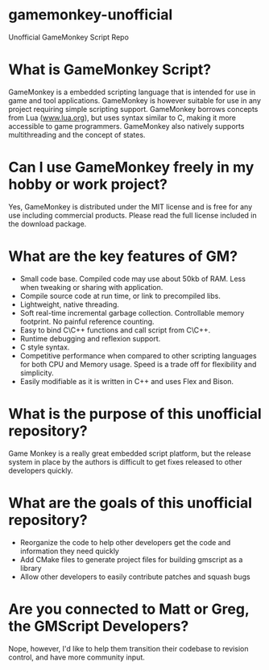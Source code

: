 gamemonkey-unofficial
=====================

Unofficial GameMonkey Script Repo

What is GameMonkey Script?
==========================
GameMonkey is a embedded scripting language that is intended for use in game and tool applications. GameMonkey is however suitable for use in any project requiring simple scripting support. GameMonkey borrows concepts from Lua (www.lua.org), but uses syntax similar to C, making it more accessible to game programmers. GameMonkey also natively supports multithreading and the concept of states.

Can I use GameMonkey freely in my hobby or work project?
========================================================
Yes, GameMonkey is distributed under the MIT license and is free for any use including commercial products. Please read the full license included in the download package.

What are the key features of GM?
================================

* Small code base. Compiled code may use about 50kb of RAM. Less when tweaking or sharing with application.
* Compile source code at run time, or link to precompiled libs.
* Lightweight, native threading.
* Soft real-time incremental garbage collection. Controllable memory footprint. No painful reference counting.
* Easy to bind C\C++ functions and call script from C\C++.
* Runtime debugging and reflexion support.
* C style syntax.
* Competitive performance when compared to other scripting languages for both CPU and Memory usage. Speed is a trade off for flexibility and simplicity.
* Easily modifiable as it is written in C++ and uses Flex and Bison.

What is the purpose of this unofficial repository?
==================================================

Game Monkey is a really great embedded script platform, but the release system in place by the authors is difficult to get fixes released to other developers quickly.

What are the goals of this unofficial repository?
=================================================

* Reorganize the code to help other developers get the code and information they need quickly
* Add CMake files to generate project files for building gmscript as a library
* Allow other developers to easily contribute patches and squash bugs

Are you connected to Matt or Greg, the GMScript Developers?
===========================================================

Nope, however, I'd like to help them transition their codebase to revision control, and have more community input.
